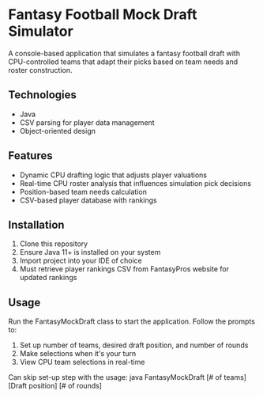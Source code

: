 # Fantasy Football Mock Draft Simulator

A console-based application that simulates a fantasy football draft with CPU-controlled teams that adapt their picks based on team needs and roster construction.

## Technologies
- Java
- CSV parsing for player data management
- Object-oriented design

## Features
- Dynamic CPU drafting logic that adjusts player valuations
- Real-time CPU roster analysis that influences simulation pick decisions
- Position-based team needs calculation
- CSV-based player database with rankings

## Installation
1. Clone this repository
2. Ensure Java 11+ is installed on your system
3. Import project into your IDE of choice
4. Must retrieve player rankings CSV from FantasyPros website for updated rankings

## Usage
Run the FantasyMockDraft class to start the application. Follow the prompts to:
1. Set up number of teams, desired draft position, and number of rounds
2. Make selections when it's your turn
3. View CPU team selections in real-time

Can skip set-up step with the usage: java FantasyMockDraft [# of teams] [Draft position] [# of rounds]
